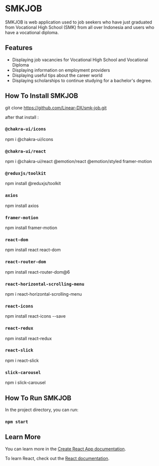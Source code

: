# SMKJOB

SMKJOB is web application used to job seekers who have just graduated from Vocational High School (SMK) from all over Indonesia and users who have a vocational diploma.

## Features

- Displaying job vacancies for Vocational High School and Vocational Diploma
- Displaying information on employment providers
- Displaying useful tips about the career world
- Displaying scholarships to continue studying for a bachelor's degree.

## How To Install SMKJOB

git clone https://github.com/Linear-DX/smk-job.git

after that install :

### `@chakra-ui/icons`

npm i @chakra-ui/icons

### `@chakra-ui/react`

npm i @chakra-ui/react @emotion/react @emotion/styled framer-motion

### `@reduxjs/toolkit`

npm install @reduxjs/toolkit

### `axios`

npm install axios

### `framer-motion`

npm install framer-motion

### `react-dom`

npm install react react-dom

### `react-router-dom`

npm install react-router-dom@6

### `react-horizontal-scrolling-menu`

npm i react-horizontal-scrolling-menu

### `react-icons`

npm install react-icons --save

### `react-redux`

npm install react-redux

### `react-slick`

npm i react-slick

### `slick-carousel`

npm i slick-carousel

## How To Run SMKJOB

In the project directory, you can run:

### `npm start`

## Learn More

You can learn more in the [Create React App documentation](https://facebook.github.io/create-react-app/docs/getting-started).

To learn React, check out the [React documentation](https://reactjs.org/).
